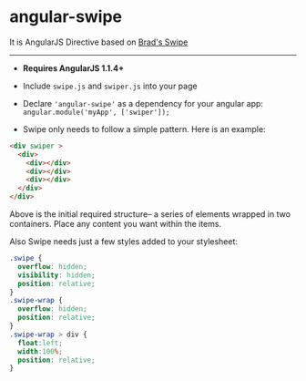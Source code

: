 
angular-swipe
==================

It is AngularJS Directive based on [ Brad's Swipe](https://github.com/bradbirdsall/Swipe)

-----

* **Requires AngularJS 1.1.4+**

* Include `swipe.js` and `swiper.js` into your page
* Declare `'angular-swipe'` as a dependency for your angular app: `angular.module('myApp', ['swiper']);`

* Swipe only needs to follow a simple pattern. Here is an example:

``` html
<div swiper >
  <div>
    <div></div>
    <div></div>
    <div></div>
  </div>
</div>
```
Above is the initial required structure– a series of elements wrapped in two containers. Place any content you want within the items.

Also Swipe needs just a few styles added to your stylesheet:

``` css
.swipe {
  overflow: hidden;
  visibility: hidden;
  position: relative;
}
.swipe-wrap {
  overflow: hidden;
  position: relative;
}
.swipe-wrap > div {
  float:left;
  width:100%;
  position: relative;
}


